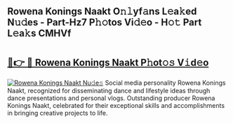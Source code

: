 ## Rowena Konings Naakt O𝚗𝚕yf𝚊ns L𝚎a𝚔ed N𝚞𝚍es - Part-Hz7 P𝚑𝚘tos Vi𝚍𝚎o - H𝚘𝚝 Part L𝚎a𝚔s CMHVf

# <h2><a href="http://kfdqo5j.oniu.top/?m=Rowena+Konings+Naakt">🔗👉 🔴 Rowena Konings Naakt P𝚑ot𝚘𝚜 V𝚒d𝚎o</a></h2>

[![Rowena Konings Naakt Nu𝚍e𝚜](https://i.imgur.com/0qMVB7G.gif)](http://kfdqo5j.oniu.top/?m=Rowena+Konings+Naakt)
Social media personality Rowena Konings Naakt, recognized for disseminating dance and lifestyle ideas through dance presentations and personal vlogs. Outstanding producer Rowena Konings Naakt, celebrated for their exceptional skills and accomplishments in bringing creative projects to life.  
